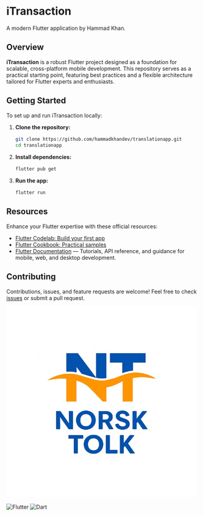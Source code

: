 
# iTransaction

A modern Flutter application by Hammad Khan.

## Overview

**iTransaction** is a robust Flutter project designed as a foundation for scalable, cross-platform mobile development. This repository serves as a practical starting point, featuring best practices and a flexible architecture tailored for Flutter experts and enthusiasts.

## Getting Started

To set up and run iTransaction locally:

1. **Clone the repository:**
   ```sh
   git clone https://github.com/hammadkhandev/translationapp.git
   cd translationapp
   ```

2. **Install dependencies:**
   ```sh
   flutter pub get
   ```

3. **Run the app:**
   ```sh
   flutter run
   ```

## Resources

Enhance your Flutter expertise with these official resources:

- [Flutter Codelab: Build your first app](https://docs.flutter.dev/get-started/codelab)
- [Flutter Cookbook: Practical samples](https://docs.flutter.dev/cookbook)
- [Flutter Documentation](https://docs.flutter.dev/) — Tutorials, API reference, and guidance for mobile, web, and desktop development.

## Contributing

Contributions, issues, and feature requests are welcome! Feel free to check [issues](https://github.com/hammadkhandev/translationapp/issues) or submit a pull request.

![App Logo](https://github.com/hammadkhandev/translationapp/raw/main/assets/images/logo.png)

![Flutter](https://raw.githubusercontent.com/flutter/website/master/src/_assets/image/flutter-lockup-bg.jpg)
![Dart](https://dart.dev/assets/shared/dart/icon/64.png)